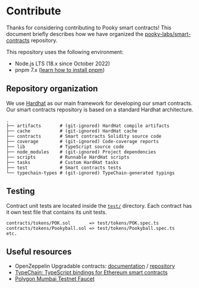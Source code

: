 # Contribute

Thanks for considering contributing to Pooky smart contracts!
This document briefly describes how we have organized the [pooky-labs/smart-contracts](https://github.com/pooky-labs/smart-contracts) repository.

This repository uses the following environment:

- Node.js LTS (18.x since October 2022)
- pnpm 7.x ([learn how to install pnpm](https://pnpm.io/installation))

## Repository organization

We use [Hardhat](https://hardhat.org/hardhat-runner/docs/getting-started) as our main framework for developing our smart contracts.
Our smart contracts repository is based on a standard Hardhat architecture.

```
.
├── artifacts       # (git-ignored) HardHat compile artifacts
├── cache           # (git-ignored) HardHat cache
├── contracts       # Smart contracts Solidity source code
├── coverage        # (git-ignored) Code-coverage reports
├── lib             # TypeScript source code
├── node_modules    # (git-ignored) Project dependencies
├── scripts         # Runnable HardHat scripts
├── tasks           # Custom HardHat tasks
├── test            # Smart contracts tests
└── typechain-types # (git-ignored) TypeChain-generated typings
```

## Testing

Contract unit tests are located inside the [`test/`](./test) directory.
Each contract has it own test file that contains its unit tests.

```
contracts/tokens/POK.sol       => test/tokens/POK.spec.ts
contracts/tokens/Pookyball.sol => test/tokens/Pookyball.spec.ts
etc.
```

## Useful resources

- OpenZeppelin Upgradable contracts: [documentation](https://docs.openzeppelin.com/upgrades-plugins/1.x/writing-upgradeable) / [repository](https://github.com/OpenZeppelin/openzeppelin-contracts-upgradeable#readme)
- [TypeChain: TypeScript bindings for Ethereum smart contracts](https://github.com/dethcrypto/TypeChain)
- [Polygon Mumbai Testnet Faucet](https://mumbaifaucet.com/)
